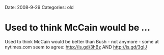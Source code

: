 Date: 2008-9-29
Categories: old

# Used to think McCain would be ...

Used to think McCain would be better than Bush - not anymore - some at nytimes.com seem to agree: http://is.gd/3hBz  AND http://is.gd/3gIJ
